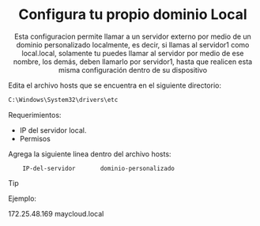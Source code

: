 <h1 align="center"> Configura tu propio dominio Local</h1>

<p align=center>Esta configuracion permite llamar a un servidor externo por medio de un dominio personalizado localmente, es decir, si llamas al servidor1 como local.local, solamente tu puedes llamar al servidor por medio de ese nombre, los demás, deben llamarlo por servidor1, hasta que realicen esta misma configuración dentro de su dispositivo</p>

Edita el archivo hosts que se encuentra en el siguiente directorio:

```cmd
C:\Windows\System32\drivers\etc
```
Requerimientos:
- IP del servidor local.
- Permisos

Agrega la siguiente linea dentro del archivo hosts:

```
	IP-del-servidor       dominio-personalizado
```

> [!TIP]
> Ejemplo:
>
> 	172.25.48.169       maycloud.local

